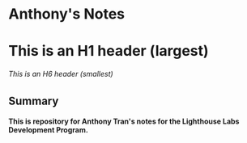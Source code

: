 # Anthony's Notes
# This is an H1 header (largest)
###### This is an H6 header (smallest)

## Summary 
#### This is repository for Anthony Tran's notes for the Lighthouse Labs Development Program.